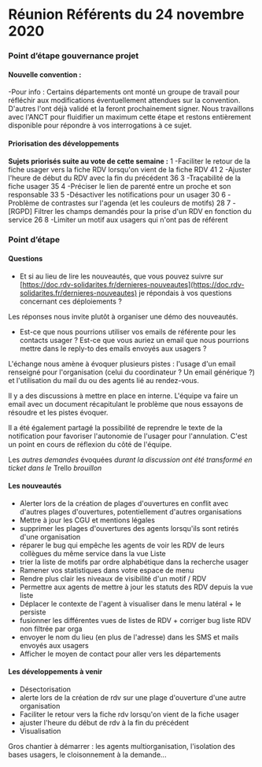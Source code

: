 # Réunion Référents du 24 novembre 2020

### Point d’étape gouvernance projet

#### Nouvelle convention :

\-Pour info : Certains départements ont monté un groupe de travail pour réfléchir aux modifications éventuellement attendues sur la convention. D'autres l'ont déjà validé et la feront prochainement signer. Nous travaillons avec l'ANCT pour fluidifier un maximum cette étape et restons entièrement disponible pour répondre à vos interrogations à ce sujet.

#### Priorisation des développements

**Sujets priorisés suite au vote de cette semaine :** 1 -Faciliter le retour de la fiche usager vers la fiche RDV lorsqu'on vient de la fiche RDV 41 2 -Ajuster l'heure de début du RDV avec la fin du précédent 36 3 -Traçabilité de la fiche usager 35 4 -Préciser le lien de parenté entre un proche et son responsable 33 5 -Désactiver les notifications pour un usager 30 6 -Problème de contrastes sur l'agenda (et les couleurs de motifs) 28 7 -\[RGPD] Filtrer les champs demandés pour la prise d'un RDV en fonction du service 26 8 -Limiter un motif aux usagers qui n'ont pas de référent

### Point d’étape

#### Questions

* Et si au lieu de lire les nouveautés, que vous pouvez suivre sur [https://doc.rdv-solidarites.fr/dernieres-nouveautes](https://doc.rdv-solidarites.fr/dernieres-nouveautes) je répondais à vos questions concernant ces déploiements ?

Les réponses nous invite plutôt à organiser une démo des nouveautés.

* Est-ce que nous pourrions utiliser vos emails de référente pour les contacts usager ? Est-ce que vous auriez un email que nous pourrions mettre dans le reply-to des emails envoyés aux usagers ?

L'échange nous amène à évoquer plusieurs pistes : l'usage d'un email renseigné pour l'organisation (celui du coordinateur ? Un email générique ?) et l'utilisation du mail du ou des agents lié au rendez-vous.

Il y a des discussions à mettre en place en interne. L'équipe va faire un email avec un document récapitulant le problème que nous essayons de résoudre et les pistes évoquer.

Il a été également partagé la possibilité de reprendre le texte de la notification pour favoriser l'autonomie de l'usager pour l'annulation. C'est un point en cours de réflexion du côté de l'équipe.

Les _autres demandes_ évoquées _durant la discussion ont été transformé en ticket dans le_ Trello _brouillon_

#### Les nouveautés

* Alerter lors de la création de plages d'ouvertures en conflit avec d'autres plages d'ouvertures, potentiellement d'autres organisations
* Mettre à jour les CGU et mentions légales
* supprimer les plages d'ouvertures des agents lorsqu'ils sont retirés d'une organisation
* réparer le bug qui empêche les agents de voir les RDV de leurs collègues du même service dans la vue Liste
* trier la liste de motifs par ordre alphabétique dans la recherche usager
* Ramener vos statistiques dans votre espace de menu
* Rendre plus clair les niveaux de visibilité d'un motif / RDV
* Permettre aux agents de mettre à jour les statuts des RDV depuis la vue liste
* Déplacer le contexte de l'agent à visualiser dans le menu latéral + le persiste
* fusionner les différentes vues de listes de RDV + corriger bug liste RDV non filtrée par orga
* envoyer le nom du lieu (en plus de l'adresse) dans les SMS et mails envoyés aux usagers
* Afficher le moyen de contact pour aller vers les départements

#### Les développements à venir

* Désectorisation
* alerte lors de la création de rdv sur une plage d'ouverture d'une autre organisation
* Faciliter le retour vers la fiche rdv lorsqu'on vient de la fiche usager
* ajuster l'heure du début de rdv à la fin du précédent
* Visualisation

Gros chantier à démarrer : les agents multiorganisation, l'isolation des bases usagers, le cloisonnement à la demande...
